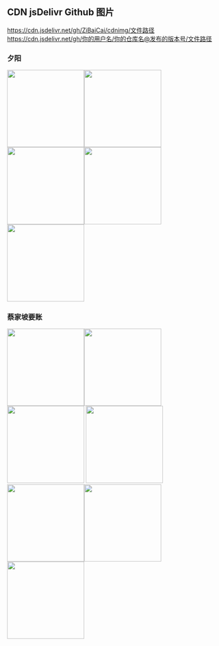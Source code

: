 ## CDN jsDelivr Github 图片 ##
https://cdn.jsdelivr.net/gh/ZiBaiCai/cdnimg/文件路径  
https://cdn.jsdelivr.net/gh/你的用户名/你的仓库名@发布的版本号/文件路径   
### 夕阳
<img src='https://cdn.jsdelivr.net/gh/ZiBaiCai/cdnimg/blog/xiyang2.jpg' height="180" width="180" /><img src='https://cdn.jsdelivr.net/gh/ZiBaiCai/cdnimg/blog/xiyang3.jpg' height="180" width="180" /><img src='https://cdn.jsdelivr.net/gh/ZiBaiCai/cdnimg/blog/xiyang4.jpg' height="180" width="180" /><img src='https://cdn.jsdelivr.net/gh/ZiBaiCai/cdnimg/blog/xiyang5.jpg' height="180" width="180" /><img src='https://cdn.jsdelivr.net/gh/ZiBaiCai/cdnimg/blog/xiyang6.jpg' height="180" width="180" />
### 蔡家坡要账
<img src='https://cdn.jsdelivr.net/gh/ZiBaiCai/cdnimg/blog/yaozhang.jpg' height="180" width="180" /><img src='https://cdn.jsdelivr.net/gh/ZiBaiCai/cdnimg/blog/yaozhang1.jpg' height="180" width="180" /><img src='https://cdn.jsdelivr.net/gh/ZiBaiCai/cdnimg/blog/yaozhang2.jpg' height="180" width="180" />
<img src='https://cdn.jsdelivr.net/gh/ZiBaiCai/cdnimg/blog/yaozhang3.jpg' height="180" width="180" />
<img src='https://cdn.jsdelivr.net/gh/ZiBaiCai/cdnimg/blog/yaozhang4.jpg' height="180" width="180" /><img src='https://cdn.jsdelivr.net/gh/ZiBaiCai/cdnimg/blog/yaozhang5.jpg' height="180" width="180" />
<img src='https://cdn.jsdelivr.net/gh/ZiBaiCai/cdnimg/blog/yaozhang6.jpg' height="180" width="180" />
